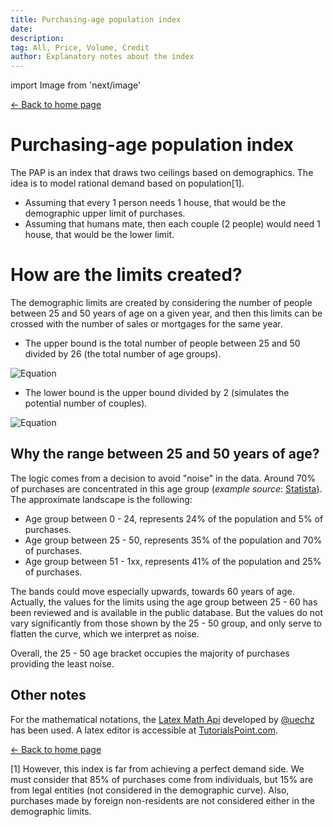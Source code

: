 ```yaml
---
title: Purchasing-age population index
date:
description:
tag: All, Price, Volume, Credit
author: Explanatory notes about the index
---
```


import Image from 'next/image'

<div class="meta-line"><a class="meta-back" href="/">← Back to home page</a></div>

# Purchasing-age population index

The PAP is an index that draws two ceilings based on demographics. The idea is to model rational demand based on population[1].

- Assuming that every 1 person needs 1 house, that would be the demographic upper limit of purchases.
- Assuming that humans mate, then each couple (2 people) would need 1 house, that would be the lower limit.

# How are the limits created?

The demographic limits are created by considering the number of people between 25 and 50 years of age on a given year, and then this limits can be crossed with the number of sales or mortgages for the same year.

- The upper bound is the total number of people between 25 and 50 divided by 26 (the total number of age groups).

![Equation](https://math.vercel.app/?bgcolor=auto&from=Upper\:limit=\frac{Population\:aged\:25\:to\:50}{Number\:of\:age\:groups})

- The lower bound is the upper bound divided by 2 (simulates the potential number of couples).

![Equation](https://math.vercel.app/?bgcolor=auto&from=Lower\:limit=\frac{Upper\:limit}{2})

## Why the range between 25 and 50 years of age?

The logic comes from a decision to avoid "noise" in the data. Around 70% of purchases are concentrated in this age group (_example source_: [Statista](https://es.statista.com/estadisticas/937303/porcentaje-de-compradores-de-viviendas-por-grupo-de-edad-espana/)). The approximate landscape is the following:

- Age group between 0 - 24, represents 24% of the population and 5% of purchases.
- Age group between 25 - 50, represents 35% of the population and 70% of purchases.
- Age group between 51 - 1xx, represents 41% of the population and 25% of purchases.

The bands could move especially upwards, towards 60 years of age. Actually, the values for the limits using the age group between 25 - 60 has been reviewed and is available in the public database. But the values do not vary significantly from those shown by the 25 - 50 group, and only serve to flatten the curve, which we interpret as noise.

Overall, the 25 - 50 age bracket occupies the majority of purchases providing the least noise.

## Other notes

For the mathematical notations, the [Latex Math Api](https://math.vercel.app/home) developed by [@uechz](https://twitter.com/uechz) has been used. A latex editor is accessible at [TutorialsPoint.com](https://www.tutorialspoint.com/latex_equation_editor.htm).

<div class="meta-line"><a class="meta-back" href="/">← Back to home page</a></div>

[1] However, this index is far from achieving a perfect demand side. We must consider that 85% of purchases come from individuals, but 15% are from legal entities (not considered in the demographic curve). Also, purchases made by foreign non-residents are not considered either in the demographic limits.
